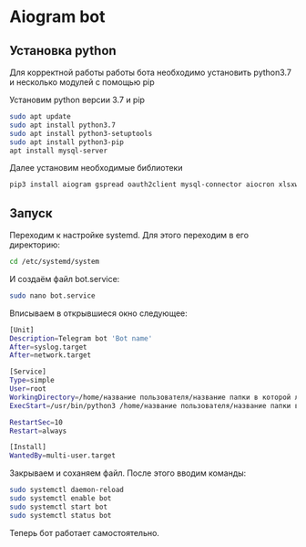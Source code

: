 # Aiogram bot

## Установка python
Для корректной работы работы бота необходимо установить python3.7 и несколько модулей с помощью pip 

Установим python версии 3.7 и pip

```bash
sudo apt update
sudo apt install python3.7
sudo apt install python3-setuptools
sudo apt install python3-pip
apt install mysql-server
```

Далее установим необходимые библиотеки

```bash
pip3 install aiogram gspread oauth2client mysql-connector aiocron xlsxwriter
```

## Запуск

Переходим к настройке systemd. Для этого переходим в его директорию:
```bash
cd /etc/systemd/system
```
И создаём файл bot.service:
```bash
sudo nano bot.service
```
Вписываем в открывшиеся окно следующее:
```bash
[Unit]
Description=Telegram bot 'Bot name'
After=syslog.target
After=network.target

[Service]
Type=simple
User=root
WorkingDirectory=/home/название пользователя/название папки в которой лежит бот
ExecStart=/usr/bin/python3 /home/название пользователя/название папки в которой лежит бот/main.py

RestartSec=10
Restart=always

[Install]
WantedBy=multi-user.target
```
Закрываем и соханяем файл. После этого вводим команды:
```bash
sudo systemctl daemon-reload
sudo systemctl enable bot
sudo systemctl start bot
sudo systemctl status bot
```
Теперь бот работает самостоятельно.
